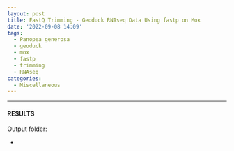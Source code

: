 ```yaml
---
layout: post
title: FastQ Trimming - Geoduck RNAseq Data Using fastp on Mox
date: '2022-09-08 14:09'
tags: 
  - Panopea generosa
  - geoduck
  - mox
  - fastp
  - trimming
  - RNAseq
categories: 
  - Miscellaneous
---
```




---

#### RESULTS

Output folder:

- []()

